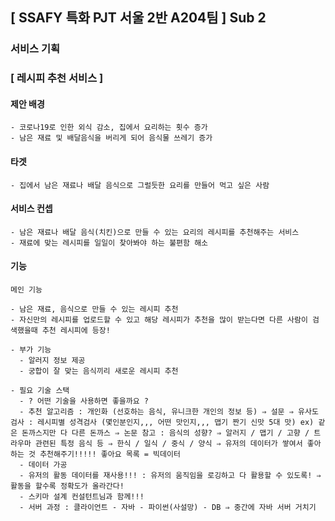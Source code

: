 ## [ SSAFY 특화 PJT 서울 2반 A204팀 ] Sub 2

### 서비스 기획

### [ 레시피 추천 서비스 ]

#### 제안 배경
    - 코로나19로 인한 외식 감소, 집에서 요리하는 횟수 증가
    - 남은 재료 및 배달음식을 버리게 되어 음식물 쓰레기 증가
#### 타겟
    - 집에서 남은 재료나 배달 음식으로 그럴듯한 요리를 만들어 먹고 싶은 사람

#### 서비스 컨셉

```
- 남은 재료나 배달 음식(치킨)으로 만들 수 있는 요리의 레시피를 추천해주는 서비스
- 재료에 맞는 레시피를 일일이 찾아봐야 하는 불편함 해소
```

#### 기능

```
메인 기능

- 남은 재료, 음식으로 만들 수 있는 레시피 추천
- 자신만의 레시피를 업로드할 수 있고 해당 레시피가 추천을 많이 받는다면 다른 사람이 검색했을때 추천 레시피에 등장!

- 부가 기능
  - 알러지 정보 제공
  - 궁합이 잘 맞는 음식끼리 새로운 레시피 추천

- 필요 기술 스택
  - ? 어떤 기술을 사용하면 좋을까요 ?
  - 추천 알고리즘 : 개인화 (선호하는 음식, 유니크한 개인의 정보 등) ⇒ 설문 ⇒ 유사도 검사 : 레시피별 성격검사 (몇인분인지,,, 어떤 맛인지,,, 맵기 짠기 신맛 5대 맛) ex) 같은 돈까스지만 다 다른 돈까스 ⇒ 논문 참고 : 음식의 성향? ⇒ 알러지 / 맵기 / 고향 / 트라우마 관련된 특정 음식 등 ⇒ 한식 / 일식 / 중식 / 양식 ⇒ 유저의 데이터가 쌓여서 좋아하는 것 추천해주기!!!!! 좋아요 목록 = 빅데이터
  - 데이터 가공
  - 유저의 활동 데이터를 재사용!!! : 유저의 움직임을 로깅하고 다 활용할 수 있도록! ⇒ 활동을 할수록 정확도가 올라간다!
  - 스키마 설계 컨설턴트님과 함께!!!
  - 서버 과정 : 클라이언트 - 자바 - 파이썬(사설망) - DB ⇒ 중간에 자바 서버 거치기
```



